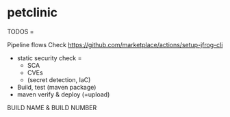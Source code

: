 # petclinic

TODOS = 



Pipeline flows
Check https://github.com/marketplace/actions/setup-jfrog-cli 
- static security check = 
    - SCA
    - CVEs
    - (secret detection, IaC)
- Build, test (maven package)
- maven verify & deploy (=upload)

BUILD NAME & BUILD NUMBER